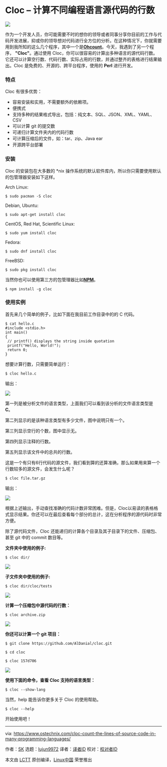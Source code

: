 Cloc – 计算不同编程语言源代码的行数
======

![](https://www.ostechnix.com/wp-content/uploads/2018/10/cloc-720x340.png)

作为一个开发人员，你可能需要不时的想你的领导或者同事分享你目前的工作与代码开发进展，抑或你的领导想对代码进行全方位的分析。在这种情况下，你就需要用到我所知的这么几个程序，其中一个是[**Ohcount**][1]。今天，我遇到了另一个程序， **"Cloc"**。通过使用 Cloc，你可以很容易的计算出多种语言的源代码行数。它还可以计算空行数、代码行数、实际占用的行数，并通过整齐的表格进行结果输出。Cloc 是免费的、开源的、跨平台程序，使用的 **Perl** 进行开发。

### 特点

Cloc 有很多优势：

* 容易安装和实用，不需要额外的依赖项。
* 便携式
* 支持多种的结果格式导出，包括：纯文本、SQL、JSON、XML、YAML、CSV
* 可以计算 git 的提交数
* 可递归计算文件夹内的代码行数
* 可计算压缩后的文件，如：tar、zip、Java ear
* 开源跨平台部署

### 安装

Cloc 的安装包在大多数的 *nix 操作系统的默认软件库内，所以你只需要使用默认的包管理器安装如下这样。

Arch Linux:

```
$ sudo pacman -S cloc
```

Debian, Ubuntu:

```
$ sudo apt-get install cloc
```

CentOS, Red Hat, Scientific Linux:

```
$ sudo yum install cloc
```

Fedora:

```
$ sudo dnf install cloc
```

FreeBSD:

```
$ sudo pkg install cloc
```

当然你也可以使用第三方的包管理器比如[**NPM**][2]。

```
$ npm install -g cloc
```

### 使用实例

首先来几个简单的例子，比如下面在我目前工作目录中的的 C 代码。

```
$ cat hello.c
#include <stdio.h>
int main()
{
 // printf() displays the string inside quotation
 printf("Hello, World!");
 return 0;
}
```

想要计算行数，只需要简单运行：

```
$ cloc hello.c
```

输出：

![](https://www.ostechnix.com/wp-content/uploads/2018/10/Hello-World-Program.png)

第一列是被分析文件的语言类型，上面我们可以看到该分析的文件语言类型是 **C**。

第二列显示的是该种语言类型有多少文件，图中说明只有一个。

第三列显示空行的个数，图中显示无。

第四列显示注释的行数。

第五列显示该文件中的总共的行数。

这是一个有只有6行代码的源文件，我们看到算的还算准确，那么如果用来算一个行数较多的源文件，会发生什么呢？

```
$ cloc file.tar.gz
```

输出：

![](https://www.ostechnix.com/wp-content/uploads/2018/10/cloc-1.png)

根据上述输出，手动查找准确的代码计数非常困难。但是，Cloc以易读的表格格式显示结果。你还可以在最后查看每个部分的总计，这在分析程序的源代码时非常方便。

除了源代码文件，Cloc 还能递归的计算各个目录及其子目录下的文件、压缩包、甚至 git 中的 commit 数目等。

**文件夹中使用的例子:**

```
$ cloc dir/
```

![][4]

**子文件夹中使用的例子:**

```
$ cloc dir/cloc/tests
```

![][5]

**计算一个压缩包中源代码的行数：**

```
$ cloc archive.zip
```

![][6]

**你还可以计算一个 git 项目：**

```
$ git clone https://github.com/AlDanial/cloc.git

$ cd cloc

$ cloc 157d706
```

![][7]

**使用下面的命令，查看 Cloc 支持的语言类型：**

```
$ cloc --show-lang
```

当然，help 能告诉你更多关于 Cloc 的使用帮助。

```
$ cloc --help
```

开始使用吧！

--------------------------------------------------------------------------------

via: https://www.ostechnix.com/cloc-count-the-lines-of-source-code-in-many-programming-languages/

作者：[SK][a]
选题：[lujun9972][b]
译者：[译者ID](https://github.com/littleji)
校对：[校对者ID](https://github.com/校对者ID)

本文由 [LCTT](https://github.com/LCTT/TranslateProject) 原创编译，[Linux中国](https://linux.cn/) 荣誉推出

[a]: https://www.ostechnix.com/author/sk/
[b]: https://github.com/lujun9972
[1]: https://www.ostechnix.com/ohcount-the-source-code-line-counter-and-analyzer/
[2]: https://www.ostechnix.com/install-node-js-linux/
[3]: data:image/gif;base64,R0lGODlhAQABAIAAAAAAAP///yH5BAEAAAAALAAAAAABAAEAAAIBRAA7
[4]: http://www.ostechnix.com/wp-content/uploads/2018/10/cloc-2-1.png
[5]: http://www.ostechnix.com/wp-content/uploads/2018/10/cloc-4.png
[6]: http://www.ostechnix.com/wp-content/uploads/2018/10/cloc-3.png
[7]: http://www.ostechnix.com/wp-content/uploads/2018/10/cloc-5.png

